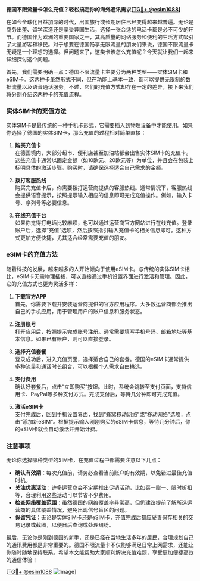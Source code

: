 **德国不限流量卡怎么充值？轻松搞定你的海外通讯需求[[TG💪+ @esim1088](https://t.me/s/esim1088)]**

在如今全球化日益加深的时代，出国旅行或长期居住已经变得越来越普遍。无论是商务出差、留学深造还是享受异国生活，选择一张合适的电话卡都是必不可少的环节。而德国作为欧洲的重要国家之一，其高质量的网络服务和便利的生活方式吸引了大量游客和移民。对于想要在德国畅享无限流量的朋友们来说，德国不限流量卡无疑是一个理想的选择。但问题来了，这类卡该怎么充值呢？今天就让我们一起来详细探讨这个问题。

首先，我们需要明确一点：德国不限流量卡主要分为两种类型——实体SIM卡和eSIM卡。这两种卡虽然形式不同，但在功能上基本一致，都可以提供无限制的数据流量以及语音通话服务。不过，它们的充值方式却存在一定的差异，接下来我们将分别介绍这两种卡的充值流程。

### 实体SIM卡的充值方法

实体SIM卡是最传统的一种手机卡形式，它需要插入到物理设备中才能使用。如果你选择了德国的实体SIM卡，那么充值的过程相对简单直接：

1. **购买充值卡**  
   在德国境内，大部分超市、便利店甚至加油站都会出售实体SIM卡的充值卡。这些充值卡通常以固定金额（如10欧元、20欧元等）为单位，并且会在包装上标明具体的激活步骤。购买时，请确保选择适合自己需求的金额。

2. **拨打客服热线**  
   购买完充值卡后，你需要拨打运营商提供的客服热线。通常情况下，客服热线会提供语音提示，按照提示输入相应的信息即可完成充值操作。例如，输入卡号、序列号等必要信息。

3. **在线充值平台**  
   如果你觉得打电话比较麻烦，也可以通过运营商官方网站进行在线充值。登录账户后，选择“充值”选项，然后按照指引输入充值卡的相关信息即可。这种方式更加方便快捷，尤其适合经常需要充值的朋友。

### eSIM卡的充值方法

随着科技的发展，越来越多的人开始倾向于使用eSIM卡。与传统的实体SIM卡相比，eSIM卡无需物理插拔，可以直接通过手机设置界面进行激活和管理。因此，它的充值方式也更为灵活多样：

1. **下载官方APP**  
   首先，你需要下载并安装运营商提供的官方应用程序。大多数运营商都会推出自己的手机应用，用于管理用户的账户信息和服务状态。

2. **注册账号**  
   打开应用后，按照提示完成账号注册。通常需要填写手机号码、邮箱地址等基本信息。如果已有账户，则可以直接登录。

3. **选择充值套餐**  
   登录成功后，进入充值页面，选择适合自己的套餐。德国的eSIM卡通常提供多种流量和通话时长组合，可以根据个人需求自由挑选。

4. **支付费用**  
   确认好套餐后，点击“立即购买”按钮。此时，系统会跳转至支付页面，支持信用卡、PayPal等多种支付方式。完成支付后，等待几分钟即可完成充值。

5. **激活eSIM卡**  
   支付完成后，回到手机设置界面，找到“蜂窝移动网络”或“移动网络”选项，点击“添加新eSIM”。根据提示输入刚刚购买的eSIM卡信息，等待几分钟后，你的eSIM卡就会自动激活并开始计费。

### 注意事项

无论你选择哪种类型的SIM卡，在充值过程中都需要注意以下几点：

- **确认有效期**：每次充值前，请务必查看当前账户的有效期，以免错过最佳充值时机。
- **关注优惠活动**：许多运营商会不定期推出促销活动，比如买一赠一、限时折扣等，合理利用这些活动可以节省不少费用。
- **检查网络覆盖范围**：虽然德国的网络覆盖率非常高，但仍建议提前了解所选运营商的具体覆盖情况，避免出现信号盲区的问题。
- **保留凭证**：无论是实体SIM卡还是eSIM卡，充值完成后都应妥善保存相关的交易记录或截图，以便日后查询或处理纠纷。

最后，无论你是刚到德国的新手，还是已经在当地生活多年的居民，合理规划自己的通讯费用都是非常重要的。德国不限流量卡不仅能够满足日常上网需求，还能让你随时随地保持联系。希望本文能帮助大家顺利解决充值难题，享受更加便捷高效的通信体验！

[[TG💪+ @esim1088](https://t.me/s/esim1088) ![Image](https://i.postimg.cc/4NQfJmqS/Snipaste-2025-05-13-00-14-12.png)]